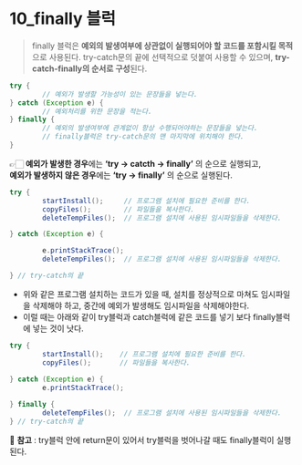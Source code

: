 # 10_finally 블럭
> finally 블럭은 **예외의 발생여부에 상관없이 실행되어야 할 코드를 포함시킬 목적**으로 사용된다.
try-catch문의 끝에 선택적으로 덧붙여 사용할 수 있으며, **try-catch-finally의 순서로 구성**된다.
> 

```java
try {
		// 예외가 발생할 가능성이 있는 문장들을 넣는다.
} catch (Exception e) {
		// 예외처리를 위한 문장을 적는다.
} finally {
		// 예외의 발생여부에 관계없이 항상 수행되어야하는 문장들을 넣는다.
		// finally블럭은 try-catch문의 맨 마지막에 위치해야 한다.
}
```

👉🏻 **예외가 발생한 경우**에는 **‘try → catcth → finally’** 의 순으로 실행되고,  
     **예외가 발생하지 않은 경우**에는 **‘try → finally’** 의 순으로 실행된다.  

       
     

```java
try {
		startInstall();     // 프로그램 설치에 필요한 준비를 한다.
		copyFiles();        // 파일들을 복사한다.
		deleteTempFiles();  // 프로그램 설치에 사용된 임시파일들을 삭제한다.

} catch (Exception e) {

		e.printStackTrace();
		deleteTempFiles();  // 프로그램 설치에 사용된 임시파일들을 삭제한다.

} // try-catch의 끝
```

- 위와 같은 프로그램 설치하는 코드가 있을 때, 설치를 정상적으로 마쳐도 임시파일을 삭제해야 하고, 중간에 예외가 발생해도 임시파일을 삭제해야한다.
- 이럴 때는 아래와 같이 try블럭과 catch블럭에 같은 코드를 넣기 보다 finally블럭에 넣는 것이 낫다.

```java
try {
		startInstall();    // 프로그램 설치에 필요한 준비를 한다.
		copyFiles();       // 파일들을 복사한다. 
 
} catch (Exception e) {
		e.printStackTrace();

} finally {
		deleteTempFiles();  // 프로그램 설치에 사용된 임시파일들을 삭제한다.
} // try-catch의 끝
```

💢 **참고** : try블럭 안에 return문이 있어서 try블럭을 벗어나갈 때도 finally블럭이 실행된다.
